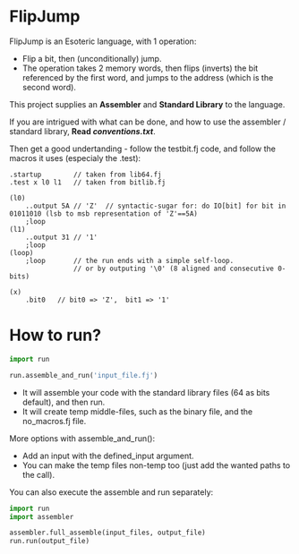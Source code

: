 # FlipJump

FlipJump is an Esoteric language, with 1 operation: <br>
- Flip a bit, then (unconditionally) jump. <br>
- The operation takes 2 memory words, then flips (inverts) the bit referenced by the first word, and jumps to the address (which is the second word). <br>

This project supplies an **Assembler** and **Standard Library** to the language.

If you are intrigued with what can be done, and how to use the assembler / standard library, **Read *conventions.txt***. <br>

Then get a good undertanding - follow the testbit.fj code, and follow the macros it uses (especialy the .test):

```
.startup        // taken from lib64.fj
.test x l0 l1   // taken from bitlib.fj

(l0)
    ..output 5A // 'Z'	// syntactic-sugar for: do IO[bit] for bit in 01011010 (lsb to msb representation of 'Z'==5A)
    ;loop
(l1)
    ..output 31 // '1'
    ;loop
(loop)
    ;loop       // the run ends with a simple self-loop.
                // or by outputing '\0' (8 aligned and consecutive 0-bits)

(x)
    .bit0   // bit0 => 'Z',  bit1 => '1'
```

# How to run?

```py
import run

run.assemble_and_run('input_file.fj')
```

- It will assemble your code with the standard library files (64 as bits default), and then run.
- It will create temp middle-files, such as the binary file, and the no_macros.fj file.

More options with assemble_and_run():
- Add an input with the defined_input argument.
- You can make the temp files non-temp too (just add the wanted paths to the call).

You can also execute the assemble and run separately:

```py
import run
import assembler

assembler.full_assemble(input_files, output_file)
run.run(output_file)
```
